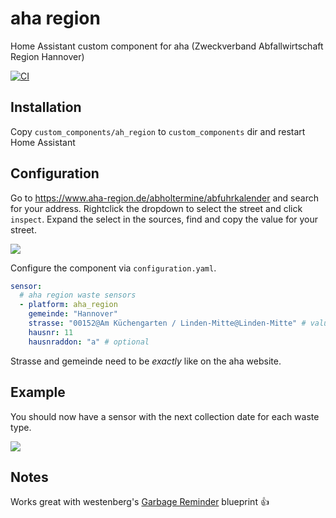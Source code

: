 # aha region
Home Assistant custom component for aha (Zweckverband Abfallwirtschaft Region Hannover)

[![CI](https://github.com/flabbamann/aha_region/actions/workflows/ci.yaml/badge.svg)](https://github.com/flabbamann/aha_region/actions/workflows/ci.yaml)

## Installation
Copy `custom_components/ah_region` to `custom_components` dir and restart Home Assistant

## Configuration
Go to https://www.aha-region.de/abholtermine/abfuhrkalender and search for your address. Rightclick the dropdown to select the street and click `inspect`. Expand the select in the sources, find and copy the value for your street.

![](doc/select_strasse.png)

Configure the component via `configuration.yaml`.

```yaml
sensor:
  # aha region waste sensors
  - platform: aha_region
    gemeinde: "Hannover"
    strasse: "00152@Am Küchengarten / Linden-Mitte@Linden-Mitte" # value from dropdown
    hausnr: 11
    hausnraddon: "a" # optional
```
Strasse and gemeinde need to be _exactly_ like on the aha website.

## Example
You should now have a sensor with the next collection date for each waste type.

![](doc/abfuhrtermine.png)

## Notes

Works great with westenberg's [Garbage Reminder](https://community.home-assistant.io/t/garbage-reminder/284213) blueprint 👍
